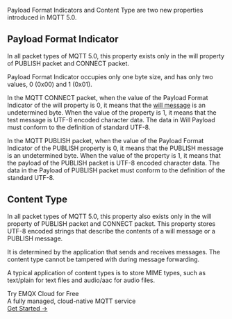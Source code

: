Payload Format Indicators and Content Type are two new properties introduced in MQTT 5.0.

## Payload Format Indicator

In all packet types of MQTT 5.0, this property exists only in the will property of PUBLISH packet and CONNECT packet.

Payload Format Indicator occupies only one byte size, and has only two values, 0 (0x00) and 1 (0x01).

In the MQTT CONNECT packet, when the value of the Payload Format Indicator of the will property is 0, it means that the [will message](https://www.emqx.com/en/blog/use-of-mqtt-will-message) is an undetermined byte. When the value of the property is 1, it means that the test message is UTF-8 encoded character data. The data in Will Payload must conform to the definition of standard UTF-8.

In the MQTT PUBLISH packet, when the value of the Payload Format Indicator of the PUBLISH property is 0, it means that the PUBLISH message is an undetermined byte. When the value of the property is 1, it means that the payload of the PUBLISH packet is UTF-8 encoded character data. The data in the Payload of PUBLISH packet must conform to the definition of the standard UTF-8.

## Content Type

In all packet types of MQTT 5.0, this property also exists only in the will property of PUBLISH packet and CONNECT packet. This property stores UTF-8 encoded strings that describe the contents of a will message or a PUBLISH message.

It is determined by the application that sends and receives messages. The content type cannot be tampered with during message forwarding.

A typical application of content types is to store MIME types, such as text/plain for text files and audio/aac for audio files.


<section class="promotion">
    <div>
        Try EMQX Cloud for Free
        <div class="is-size-14 is-text-normal has-text-weight-normal">A fully managed, cloud-native MQTT service</div>
    </div>
    <a href="https://www.emqx.com/en/signup?continue=https://cloud-intl.emqx.com/console/deployments/0?oper=new" class="button is-gradient px-5">Get Started →</a>
</section>
